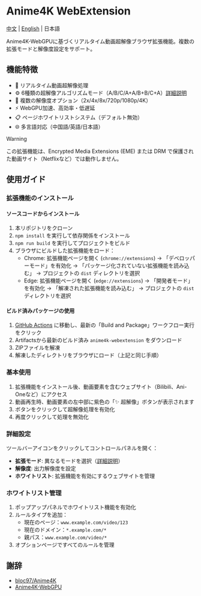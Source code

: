# Anime4K WebExtension

[中文](./README.md) | [English](./README.en.md) | 日本語

Anime4K-WebGPUに基づくリアルタイム動画超解像ブラウザ拡張機能。複数の拡張モードと解像度設定をサポート。

## 機能特徴

- 🚀 リアルタイム動画超解像処理
- ⚙️ 6種類の超解像アルゴリズムモード（A/B/C/A+A/B+B/C+A）[詳細説明](https://github.com/bloc97/Anime4K/blob/master/md/GLSL_Instructions_Advanced.md)
- 📏 複数の解像度オプション（2x/4x/8x/720p/1080p/4K）
- ⚡ WebGPU加速、高効率・低遅延
- 📋 ページホワイトリストシステム（デフォルト無効）
- 🌐 多言語対応（中国語/英語/日本語）

> [!WARNING]
> この拡張機能は、Encrypted Media Extensions (EME) または DRM で保護された動画サイト（Netflixなど）では動作しません。

## 使用ガイド

### 拡張機能のインストール

#### ソースコードからインストール

1. 本リポジトリをクローン
2. `npm install` を実行して依存関係をインストール
3. `npm run build` を実行してプロジェクトをビルド
4. ブラウザにビルドした拡張機能をロード：
   - Chrome: 拡張機能ページを開く (`chrome://extensions`) → 「デベロッパーモード」を有効化 → 「パッケージ化されていない拡張機能を読み込む」 → プロジェクトの `dist` ディレクトリを選択
   - Edge: 拡張機能ページを開く (`edge://extensions`) → 「開発者モード」を有効化 → 「解凍された拡張機能を読み込む」 → プロジェクトの `dist` ディレクトリを選択

#### ビルド済みパッケージの使用

1. [GitHub Actions](https://github.com/chenmozhijin/Anime4K-WebExtension/actions) に移動し、最新の「Build and Package」ワークフロー実行をクリック
2. Artifactsから最新のビルド済み `anime4k-webextension` をダウンロード
3. ZIPファイルを解凍
4. 解凍したディレクトリをブラウザにロード（上記と同じ手順）

### 基本使用

1. 拡張機能をインストール後、動画要素を含むウェブサイト（Bilibili、Ani-Oneなど）にアクセス
2. 動画再生時、動画要素の左中部に紫色の「✨ 超解像」ボタンが表示されます
3. ボタンをクリックして超解像処理を有効化
4. 再度クリックして処理を無効化

### 詳細設定

ツールバーアイコンをクリックしてコントロールパネルを開く：

- **拡張モード**: 異なるモードを選択（[詳細説明](https://github.com/bloc97/Anime4K/blob/master/md/GLSL_Instructions_Advanced.md)）
- **解像度**: 出力解像度を設定
- **ホワイトリスト**: 拡張機能を有効にするウェブサイトを管理

### ホワイトリスト管理

1. ポップアップパネルでホワイトリスト機能を有効化
2. ルールタイプを追加：
   - 現在のページ：`www.example.com/video/123`
   - 現在のドメイン：`*.example.com/*`
   - 親パス：`www.example.com/video/*`
3. オプションページですべてのルールを管理

## 謝辞

- [bloc97/Anime4K](https://github.com/bloc97/Anime4K)
- [Anime4K-WebGPU](https://github.com/Anime4KWebBoost/Anime4K-WebGPU)
